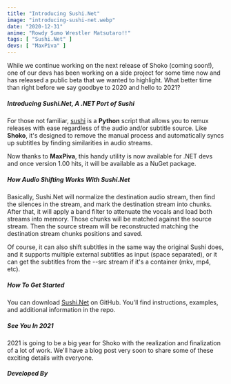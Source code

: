 ```yaml
---
title: "Introducing Sushi.Net"
image: "introducing-sushi-net.webp"
date: "2020-12-31"
anime: "Rowdy Sumo Wrestler Matsutaro!!"
tags: [ "Sushi.Net" ]
devs: [ "MaxPiva" ]
---
```


While we continue working on the next release of Shoko (coming soon!), one of our devs has been working on a side
project for some time now and has released a public beta that we wanted to highlight. What better time than right before
we say goodbye to 2020 and hello to 2021?

##### Introducing Sushi.Net, A .NET Port of Sushi

For those not familiar, [sushi](https://github.com/tp7/Sushi) is a **Python** script that allows you to remux releases
with ease regardless of the audio and/or subtitle source. Like **Shoko**, it's designed to remove the manual process and
automatically syncs up subtitles by finding similarities in audio streams.

Now thanks to **MaxPiva**, this handy utility is now available for .NET devs and once version 1.00 hits, it will be
available as a NuGet package.

##### How Audio Shifting Works With Sushi.Net

Basically, Sushi.Net will normalize the destination audio stream, then find the silences in the stream, and mark the
destination stream into chunks. After that, it will apply a band filter to attenuate the vocals and load both streams
into memory. Those chunks will be matched against the source stream. Then the source stream will be reconstructed
matching the destination stream chunks positions and saved.

Of course, it can also shift subtitles in the same way the original Sushi does, and it supports multiple external
subtitles as input (space separated), or it can get the subtitles from the --src stream if it's a container (mkv, mp4,
etc).

##### How To Get Started

You can download [Sushi.Net](https://github.com/maxpiva/Sushi.Net) on GitHub. You'll find instructions, examples, and
additional information in the repo.

##### See You In 2021

2021 is going to be a big year for Shoko with the realization and finalization of a lot of work. We'll have a blog post
very soon to share some of these exciting details with everyone.

##### Developed By
